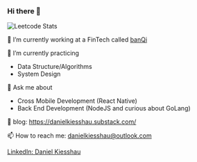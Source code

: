### Hi there 👋

![Leetcode Stats](https://leetcard.jacoblin.cool/danielkiesshau)

🔭 I’m currently working at a FinTech called [banQi](https://www.linkedin.com/company/banqi/mycompany/)

🌱 I’m currently practicing 
- Data Structure/Algorithms
- System Design

💬 Ask me about 
- Cross Mobile Development (React Native)
- Back End Development (NodeJS and curious about GoLang)

📝 blog: https://danielkiesshau.substack.com/

📫 How to reach me: danielkiesshau@outlook.com

[LinkedIn: Daniel Kiesshau](https://www.linkedin.com/in/daniel-kiesshau-a23859116/)
